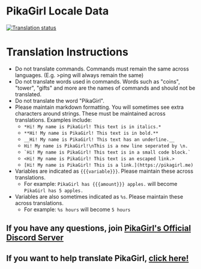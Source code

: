 # PikaGirl Locale Data
[![Translation status](http://translate.pikagirl.me/widgets/pikagirl/-/multi-auto.svg)](http://translate.pikagirl.me/engage/pikagirl/?utm_source=widget)

# Translation Instructions
- Do not translate commands. Commands must remain the same across languages. (E.g. >ping will always remain the same)
- Do not translate words used in commands. Words such as "coins", "tower", "gifts" and more are the names of commands and should not be translated.
- Do not translate the word "PikaGirl".
- Please maintain markdown formatting. You will sometimes see extra characters around strings. These must be maintained across translations. Examples include:
    - `*Hi! My name is PikaGirl! This text is in italics.*`
    - `**Hi! My name is PikaGirl! This text is in bold.**`
    - `__Hi! My name is PikaGirl! This text has an underline.__`
    - `Hi! My name is PikaGirl!\nThis is a new line seperated by \n.`
    - `` `Hi! My name is PikaGirl! This text is in a small code block.` ``
    - `<Hi! My name is PikaGirl! This text is an escaped link.>`
    - `[Hi! My name is PikaGirl! This is a link.](https://pikagirl.me)`
- Variables are indicated as `{{{variable}}}`. Please maintain these across translations.
    - For example: `PikaGirl has {{{amount}}} apples.` will become `PikaGirl has 5 apples.`
- Variables are also sometimes indicated as `%s`. Please maintain these across translations.
    - For example: `%s hours` will become `5 hours`

## If you have any questions, join [PikaGirl's Official Discord Server](https://pikagirl.me/support)

## If you want to help translate PikaGirl, [click here!](https://docs.google.com/forms/d/e/1FAIpQLScQLPdWDlfWdBNdnMszOpNMvdW9_qUJv9Kd-dtUH4gE7Mycvg/viewform?usp=sf_link)